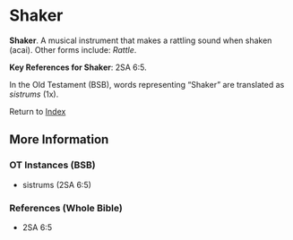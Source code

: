 # Shaker
**Shaker**. 
A musical instrument that makes a rattling sound when shaken (acai). 
Other forms include: 
*Rattle*. 


**Key References for Shaker**: 
2SA 6:5. 


In the Old Testament (BSB), words representing “Shaker” are translated as 
*sistrums* (1x). 




Return to [Index](00-Index.md)

## More Information

### OT Instances (BSB)

* sistrums (2SA 6:5)



### References (Whole Bible)

* 2SA 6:5



